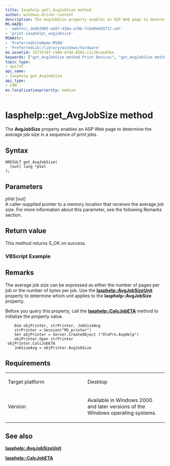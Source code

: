 ```yaml
---
title: Iasphelp get\_AvgJobSize method
author: windows-driver-content
description: The AvgJobSize property enables an ASP Web page to determine the average job size in a sequence of print jobs.
MS-HAID:
- 'webfnc\_de863905-eb8f-430a-a70b-7cb404dd3717.xml'
- 'print.iasphelp\_avgjobsize'
MSHAttr:
- 'PreferredSiteName:MSDN'
- 'PreferredLib:/library/windows/hardware'
ms.assetid: 3373376f-c904-47dd-8502-c2c26caed3be
keywords: ["get_AvgJobSize method Print Devices", "get_AvgJobSize method Print Devices , Iasphelp interface", "Iasphelp interface Print Devices , get_AvgJobSize method"]
topic_type:
- apiref
api_name:
- Iasphelp.get_AvgJobSize
api_type:
- COM
ms.localizationpriority: medium
---
```


# Iasphelp::get\_AvgJobSize method


The **AvgJobSize** property enables an ASP Web page to determine the average job size in a sequence of print jobs.

Syntax
------

```ManagedCPlusPlus
HRESULT get_AvgJobSize(
  [out] long *pVal
);
```

Parameters
----------

*pVal* \[out\]  
A caller-supplied pointer to a memory location that receives the average job size. For more information about this parameter, see the following Remarks section.

Return value
------------

This method returns S\_OK on success.

### <span id="vbscript_example"></span><span id="VBSCRIPT_EXAMPLE"></span>VBScript Example

Remarks
-------

The average job size can be expressed as either the number of pages per job or the number of bytes per job. Use the [**Iasphelp::AvgJobSizeUnit**](iasphelp-avgjobsizeunit.md) property to determine which unit applies to the **Iasphelp::AvgJobSize** property.

Before you query this property, call the [**Iasphelp::CalcJobETA**](iasphelp-calcjobeta.md) method to initialize the property value.

```
    Dim objPrinter, strPrinter, JobSizeAvg
    strPrinter = Session("MS_printer")
    Set objPrinter = Server.CreateObject ("OlePrn.AspHelp")
    objPrinter.Open strPrinter
 objPrinter.CalcJobETA
    JobSizeAvg = objPrinter.AvgJobSize
```

Requirements
------------

<table>
<colgroup>
<col width="50%" />
<col width="50%" />
</colgroup>
<tbody>
<tr class="odd">
<td><p>Target platform</p></td>
<td>Desktop</td>
</tr>
<tr class="even">
<td><p>Version</p></td>
<td><p>Available in Windows 2000 and later versions of the Windows operating systems.</p></td>
</tr>
</tbody>
</table>

## See also


[**Iasphelp::AvgJobSizeUnit**](iasphelp-avgjobsizeunit.md)

[**Iasphelp::CalcJobETA**](iasphelp-calcjobeta.md)

 

 




